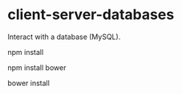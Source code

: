 # client-server-databases
Interact with a database (MySQL).

npm install

npm install bower

bower install
